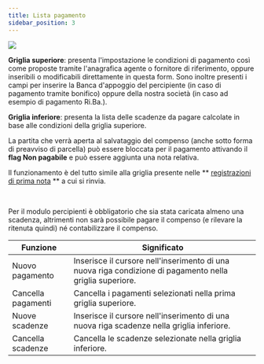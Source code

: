 ```yaml
---
title: Lista pagamento
sidebar_position: 3
---
```


![](/img/it-it/finance-area/professional-men/compensations-management/payments-list/image01.png)

**Griglia superiore**: presenta l'impostazione le condizioni di pagamento così come proposte tramite l'anagrafica agente o fornitore di riferimento, oppure inseribili o modificabili direttamente in questa form. Sono inoltre presenti i campi per inserire la Banca d'appoggio del percipiente (in caso di pagamento tramite bonifico) oppure della nostra società (in caso ad esempio di pagamento Ri.Ba.).



**Griglia inferiore**: presenta la lista delle scadenze da pagare calcolate in base alle condizioni della griglia superiore.

La partita che verrà aperta al salvataggio del compenso (anche sotto forma di preavviso di parcella) può essere bloccata per il pagamento attivando il **flag Non pagabile** e può essere aggiunta una nota relativa.

Il funzionamento è del tutto simile alla griglia presente nelle ** [registrazioni di prima nota](/docs/finance-area/ledger-records/records/create-ledger-record/maturity-values-tab) ** a cui si rinvia.

 

Per il modulo percipienti è obbligatorio che sia stata caricata almeno una scadenza, altrimenti non sarà possibile pagare il compenso (e rilevare la ritenuta quindi) né contabilizzare il compenso.



| Funzione | Significato |
| --- | --- |
| Nuovo pagamento | Inserisce il cursore nell'inserimento di una nuova riga condizione di pagamento nella griglia superiore. |
| Cancella pagamenti | Cancella i pagamenti selezionati nella prima griglia superiore. |
| Nuove scadenze | Inserisce il cursore nell'inserimento di una nuova riga scadenze nella griglia inferiore. |
| Cancella scadenze | Cancella le scadenze selezionate nella griglia inferiore. |






